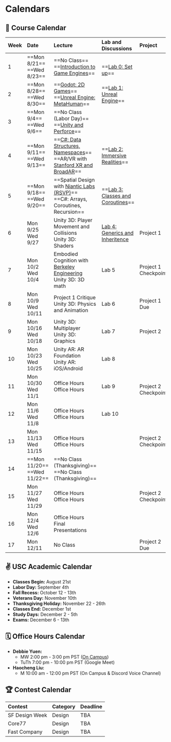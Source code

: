 # Calendars
## 📓 Course Calendar
| Week | Date                     | Lecture                                           | Lab and Discussions              | Project |
| :----| :----------------------- | :------------------------------------------------ | :-------------------------------| :--------------|
| 1    | ==Mon 8/21== <br> ==Wed 8/23==   | ==No Class== <br> ==[Introduction to Game Engines](https://www.icloud.com/keynote/0b9Z3oJLZPPXEXypJu4s9P11w#Lecture1)== | <br> ==[Lab 0: Set up](Labs/lab0.md)== | |
| 2    | ==Mon 8/28== <br> ==Wed 8/30==   | ==[Godot: 2D Games](https://www.icloud.com/keynote/04anqoPcDLolGOwy6tP3XAq3w#Lecture2)== <br> ==[Unreal Engine: MetaHuman](https://www.icloud.com/keynote/01dlwiWmlwtOAvNPmBdCsM3gA#Lecture2)== |  ==[Lab 1: Unreal Engine](Labs/lab1.md)== | | |
| 3    | ==Mon 9/4== <br> ==Wed 9/6==     | ==No Class (Labor Day)== <br> ==[Unity and Perforce](https://www.icloud.com/keynote/0545FBYqmgu62bVFrVxSeqzzA#Lecture3)== | |
| 4    | ==Mon 9/11== <br> ==Wed 9/13==   | ==[C#: Data Structures, Namespaces](https://www.icloud.com/keynote/0b5y1M4VNtrdfL4vFyXrzgkeg#Lecture4)== <br> ==AR/VR with [Stanford XR and BroadAR](https://www.broadar.com/)== | ==[Lab 2: Immersive Realities](Labs/lab2.md)== |
| 5    | ==Mon 9/18== <br> ==Wed 9/20==   | ==Spatial Design with [Niantic Labs (RSVP)](https://calendar.google.com/calendar/event?action=TEMPLATE&tmeid=a2tjZGhsdTdrZjlzM2Q5NTNwYjRndXRmb2sgZGVib3JhaHl1ZW4yMDE2QGJlcmtlbGV5LmVkdQ&tmsrc=deborahyuen2016%40berkeley.edu)== <br> ==C#: Arrays, Coroutines, Recursion== | ==[Lab 3: Classes and Coroutines](Labs/lab3.md)== |
| 6    | Mon 9/25 <br> Wed 9/27   | Unity 3D: Player Movement and Collisions <br> Unity 3D: Shaders | [Lab 4: Generics and Inheritence](Labs/lab4.md)| Project 1 |
| 7    | Mon 10/2 <br> Wed 10/4   | Embodied Cognition with [Berkeley Engineering](https://bid.berkeley.edu/) <br> Unity 3D: 3D math | Lab 5 | Project 1 Checkpoint |
| 8    | Mon 10/9 <br> Wed 10/11  | Project 1 Critique <br> Unity 3D: Physics and Animation | Lab 6 | Project 1 Due |
| 9    | Mon 10/16 <br> Wed 10/18 | Unity 3D: Multiplayer <br> Unity 3D: Graphics | Lab 7 | Project 2 |
| 10   | Mon 10/23 <br> Wed 10/25 | Unity AR: AR Foundation <br> Unity AR: iOS/Android | Lab 8 |
| 11   | Mon 10/30 <br> Wed 11/1  | Office Hours <br> Office Hours | Lab 9 | <br> Project 2 Checkpoint |
| 12   | Mon 11/6 <br> Wed 11/8   | Office Hours <br> Office Hours | Lab 10 |
| 13   | Mon 11/13 <br> Wed 11/15 | Office Hours <br> Office Hours | | Project 2 Checkpoint|
| 14   | ==Mon 11/20== <br> ==Wed 11/22== | ==No Class (Thanksgiving)== <br> ==No Class (Thanksgiving)== | | |
| 15   | Mon 11/27 <br> Wed 11/29 | Office Hours <br> Office Hours | | Project 2 Checkpoint |
| 16   | Mon 12/4 <br> Wed 12/6   | Office Hours <br> Final Presentations | | |
| 17   | Mon 12/11 | No Class | | Project 2 Due|

## ✌️ USC Academic Calendar
* **Classes Begin:** August 21st
* **Labor Day:** September 4th
* **Fall Recess:** October 12 - 13th
* **Veterans Day:** November 10th
* **Thanksgiving Holiday:** November 22 - 26th
* **Classes End:** December 1st
* **Study Days:** December 2 - 5th
* **Exams:** December 6 - 13th

## 🗓️ Office Hours Calendar

* **Debbie Yuen:** 
    * MW 2:00 pm - 3:00 pm PST ([On Campus](https://calendly.com/debbieyuen/30min))
    * TuTh 7:00 pm - 10:00 pm PST (Google Meet)
* **Haocheng Liu:**
    *  M 10:00 am - 12:00 pm PST (On Campus & Discord Voice Channel)

## 🏆 Contest Calendar
| Contest        | Category | Deadline |
| :------------- | :------- | :------- |
| SF Design Week | Design   | TBA      |
| Core77         | Design   | TBA      |
| Fast Company   | Design   | TBA      |